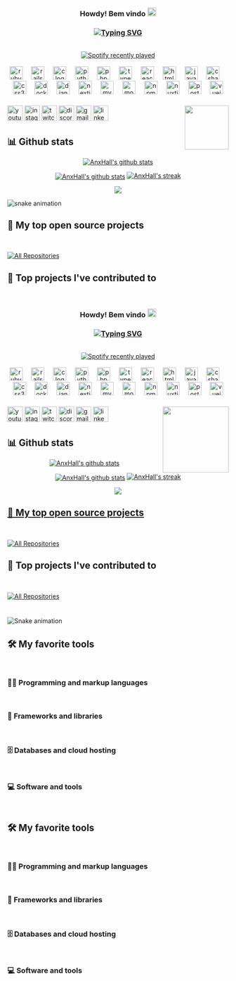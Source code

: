 <h3 align="center">
Howdy! Bem vindo 
    <img src="https://media.giphy.com/media/hvRJCLFzcasrR4ia7z/giphy.gif" width="20">
</h3>
  
<!-- Typing SVG by DenverCoder1 - https://github.com/DenverCoder1/readme-typing-svg -->
<h3 align="center">
<a href="https://git.io/typing-svg"><img src="https://readme-typing-svg.demolab.com?font=Ubunto+Mono&weight=410&duration=2500&pause=500&color=5F00FF&center=true&multiline=true&random=false&width=410&lines=Minha+evolu%C3%A7%C3%A3o+e+constante;Permita+me+apresentar+novamente" alt="Typing SVG" /></a>
</h3>
</br>

<!-- Spoti do Fy -->

<div align="center">
  <a href="https://open.spotify.com/user/AnxHall">
    <img src="https://spotify-recently-played-readme.vercel.app/api?user=m3cjj9xwlwodsvnfma5lovuzv" alt="Spotify recently played"  />
  </a>
</div>
</br>

<!-- Social icons section -->

<div align="center">
  <img src="https://cdn.jsdelivr.net/gh/devicons/devicon/icons/ruby/ruby-original.svg" height="30" alt="ruby logo"  />
  <img width="12" />
  <img src="https://cdn.jsdelivr.net/gh/devicons/devicon/icons/rails/rails-original-wordmark.svg" height="30" alt="rails logo"  />
  <img width="12" />
  <img src="https://cdn.jsdelivr.net/gh/devicons/devicon/icons/c/c-original.svg" height="30" alt="c logo"  />
  <img width="12" />
  <img src="https://cdn.jsdelivr.net/gh/devicons/devicon/icons/python/python-original.svg" height="30" alt="python logo"  />
  <img width="12" />
  <img src="https://cdn.jsdelivr.net/gh/devicons/devicon/icons/php/php-original.svg" height="30" alt="php logo"  />
  <img width="12" />
  <img src="https://cdn.jsdelivr.net/gh/devicons/devicon/icons/typescript/typescript-original.svg" height="30" alt="typescript logo"  />
  <img width="12" />
  <img src="https://cdn.jsdelivr.net/gh/devicons/devicon/icons/react/react-original.svg" height="30" alt="react logo"  />
  <img width="12" />
  <img src="https://cdn.jsdelivr.net/gh/devicons/devicon/icons/html5/html5-original.svg" height="30" alt="html5 logo"  />
  <img width="12" />
  <img src="https://cdn.jsdelivr.net/gh/devicons/devicon/icons/javascript/javascript-original.svg" height="30" alt="javascript logo"  />
  <img width="12" />
  <img src="https://cdn.jsdelivr.net/gh/devicons/devicon/icons/csharp/csharp-original.svg" height="30" alt="csharp logo"  />
  <img width="12" />
  <img src="https://cdn.jsdelivr.net/gh/devicons/devicon/icons/css3/css3-original.svg" height="30" alt="css3 logo"  />
  <img width="12" />
  <img src="https://cdn.jsdelivr.net/gh/devicons/devicon/icons/docker/docker-original.svg" height="30" alt="docker logo"  />
  <img width="12" />
  <img src="https://cdn.jsdelivr.net/gh/devicons/devicon/icons/django/django-plain.svg" height="30" alt="django logo"  />
  <img width="12" />
  <img src="https://cdn.jsdelivr.net/gh/devicons/devicon/icons/nextjs/nextjs-original.svg" height="30" alt="nextjs logo"  />
  <img width="12" />
  <img src="https://cdn.jsdelivr.net/gh/devicons/devicon/icons/mysql/mysql-original.svg" height="30" alt="mysql logo"  />
  <img width="12" />
  <img src="https://cdn.jsdelivr.net/gh/devicons/devicon/icons/mongodb/mongodb-original.svg" height="30" alt="mongodb logo"  />
  <img width="12" />
  <img src="https://cdn.jsdelivr.net/gh/devicons/devicon/icons/npm/npm-original-wordmark.svg" height="30" alt="npm logo"  />
  <img width="12" />
  <img src="https://cdn.jsdelivr.net/gh/devicons/devicon/icons/nuxtjs/nuxtjs-original.svg" height="30" alt="nuxtjs logo"  />
  <img width="12" />
  <img src="https://cdn.jsdelivr.net/gh/devicons/devicon/icons/postgresql/postgresql-original.svg" height="30" alt="postgresql logo"  />
  <img width="12" />
  <img src="https://cdn.jsdelivr.net/gh/devicons/devicon/icons/vuejs/vuejs-original.svg" height="30" alt="vuejs logo"  />
</div>


###

<!-- My meme -->

<img align="right" height="100" src="https://i.imgflip.com/8mb43l.gif"  />

###


<div align="left">
  <img src="https://img.shields.io/static/v1?message=Youtube&logo=youtube&label=&color=FF0000&logoColor=white&labelColor=&style=for-the-badge" height="35" alt="youtube logo"  />
  <img src="https://img.shields.io/static/v1?message=Instagram&logo=instagram&label=&color=E4405F&logoColor=white&labelColor=&style=for-the-badge" height="35" alt="instagram logo"  />
  <img src="https://img.shields.io/static/v1?message=Twitch&logo=twitch&label=&color=9146FF&logoColor=white&labelColor=&style=for-the-badge" height="35" alt="twitch logo"  />
  <img src="https://img.shields.io/static/v1?message=Discord&logo=discord&label=&color=7289DA&logoColor=white&labelColor=&style=for-the-badge" height="35" alt="discord logo"  />
  <img src="https://img.shields.io/static/v1?message=Gmail&logo=gmail&label=&color=D14836&logoColor=white&labelColor=&style=for-the-badge" height="35" alt="gmail logo"  />
  <img src="https://img.shields.io/static/v1?message=LinkedIn&logo=linkedin&label=&color=0077B5&logoColor=white&labelColor=&style=for-the-badge" height="35" alt="linkedin logo"  />
</div>

###
    
## 📊 Github stats

<!-- GitHub Readme Streak Stats - https://github.com/DenverCoder1/github-readme-streak-stats -->
<p align="center">
  <a href="https://github.com/vn7n24fzkq/github-profile-summary-cards"><img align="center" src="http://github-profile-summary-cards.vercel.app/api/cards/profile-details?username=AnxHall&theme=tokyonight" alt="AnxHall's github stats" /></a>
</p>

<p align="center">
  <a href="https://github.com/anuraghazra/github-readme-stats"><img align="center" src="https://github-readme-stats.zohan.tech/api?username=AnxHall&count_private=true&show_icons=true&include_all_commits=true&hide_border=true&theme=onedark" alt="AnxHall's github stats" /></a>
  <a href="https://github.com/DenverCoder1/github-readme-streak-stats">
    <img title="🔥 Get streak stats for your profile at git.io/streak-stats" alt="AnxHall's streak" src="https://streak-stats.demolab.com/?user=AnxHall&theme=onedark&hide_border=true"/>
  </a>
</p>

<!-- Some badges are from https://github.com/Ileriayo/markdown-badges -->
<!-- https://github.com/anuraghazra/github-readme-stats -->
<p align="center">
<!-- <a href="https://github.com/anuraghazra/github-readme-stats"><img align="center" src="https://github-readme-stats.zohan.tech/api/top-langs/?username=AnxHall&layout=compact&hide_border=true&theme=tokyonight" /></a>
<a href="https://wakatime.com/@AnxHall"><img align="center" src="https://github-readme-stats.zohan.tech/api/wakatime/?username=AnxHall&layout=compact&hide_border=true&theme=tokyonight" /></a>
</p> -->

<!-- https://github.com/ashutosh00710/github-readme-activity-graph -->

<p align="center">
  <a href="https://github.com/ryo-ma/github-profile-trophy">
    <img src="https://github-profile-trophy.vercel.app/?username=AnxHall&theme=apprentice">
  </a>
</p>

![snake animation](https://github.com/AnxHall/AnxHall/blob/output/github-contribution-grid-snake2.svg)

## 📘 My top open source projects
<br/>
<!-- Repo info cards - https://github.com/anuraghazra/github-readme-stats -->
<!-- Small repo cards (fork) - https://github.com/DenverCoder1/github-readme-stats -->
<!-- <p align="left">
  <a href="https://github.com/AnxHall/zoauth"><img width="278" src="https://github-readme-stats.zohan.tech/api/pin/?username=AnxHall&repo=zoauth&theme=prussian&hide_border=true"></a>
  <a href="https://github.com/AnxHall/c29"><img width="278" src="https://github-readme-stats.zohan.tech/api/pin/?username=AnxHall&repo=c29&theme=prussian&hide_border=true"></a>
  <a href="https://github.com/AnxHall/obs-voicemeeter-integration"><img width="278" src="https://github-readme-stats.zohan.tech/api/pin/?username=AnxHall&repo=obs-voicemeeter-integration&theme=prussian&hide_border=true"></a>
  <a href="https://github.com/AnxHall/batch-file-bot"><img width="278" src="https://github-readme-stats.zohan.tech/api/pin/?username=AnxHall&repo=batch-file-bot&theme=prussian&hide_border=true"></a>
  <a href="https://github.com/AnxHall/zoauth-demoApp"><img width="278" src="https://github-readme-stats.zohan.tech/api/pin/?username=AnxHall&repo=zoauth-demoApp&theme=prussian&hide_border=true"></a>
  <a href="https://github.com/AnxHall/population-simulation-web"><img width="278" src="https://github-readme-stats.zohan.tech/api/pin/?username=AnxHall&repo=population-simulation-web&theme=prussian&hide_border=true"></a>
  <a href="https://github.com/AnxHall/automatic-git-commits"><img width="278" src="https://github-readme-stats.zohan.tech/api/pin/?username=AnxHall&repo=automatic-git-commits&theme=prussian&hide_border=true"></a>
  <a href="https://github.com/AnxHall/zms"><img width="278" src="https://github-readme-stats.zohan.tech/api/pin/?username=AnxHall&repo=zms&theme=prussian&hide_border=true"></a>
</p> -->

<p align="left">
  <a href="https://github.com/AnxHall?tab=repositories"><img alt="All Repositories" title="All Repositories" src="https://custom-icon-badges.demolab.com/badge/-All%20Repos-2962FF?style=for-the-badge&logoColor=white&logo=repo"/></a>
</p>

## 📕 Top projects I've contributed to
<br/>
<!-- Small repo cards https://github.com/DenverCoder1/github-readme-stats (fork of anuraghazra/github-readme-stats) -->
<!-- <p align="left">
  <a href="https://github.com/anuraghazra/github-readme-stats"><img width="278" src="https://github-readme-stats.zohan.tech/api/pin/?username=anuraghazra&repo=github-readme-stats&theme=prussian&hide_border=true&show_owner=true"></a>
  <a href="https://github.com/shenuja/himandher"><img width="278" src="https://github-readme-stats.zohan.tech/api/pin/?username=shenuja&repo=himandher&theme=prussian&hide_border=true&show_owner=true"></a>
  <a href="https://github.com/Zyplos/discord-readme-badge"><img width="278" src="https://github-readme-stats.zohan.tech/api/pin/?username=Zyplos&repo=discord-readme-badge&theme=prussian&hide_border=true&show_owner=true"></a>
  <a href="https://github.com/th-ch/youtube-music"><img width="278" src="https://github-readme-stats.zohan.tech/api/pin/?username=th-ch&repo=youtube-music&theme=prussian&hide_border=true&show_owner=true"></a>
</p> -->

<h3 align="center">
Howdy! Bem vindo 
    <img src="https://media.giphy.com/media/hvRJCLFzcasrR4ia7z/giphy.gif" width="20">
</h3>
  
<!-- Typing SVG by DenverCoder1 - https://github.com/DenverCoder1/readme-typing-svg -->
<h3 align="center">
<a href="https://git.io/typing-svg"><img src="https://readme-typing-svg.demolab.com?font=Ubunto+Mono&weight=410&duration=2500&pause=500&color=5F00FF&center=true&multiline=true&random=false&width=410&lines=Minha+evolu%C3%A7%C3%A3o+e+constante;Permita+me+apresentar+novamente" alt="Typing SVG" /></a>
</h3>
</br>

<!-- Spoti do Fy -->

<div align="center">
  <a href="https://open.spotify.com/user/AnxHall">
    <img src="https://spotify-recently-played-readme.vercel.app/api?user=m3cjj9xwlwodsvnfma5lovuzv" alt="Spotify recently played"  />
  </a>
</div>
</br>

<!-- Social icons section -->

<div align="center">
  <img src="https://cdn.jsdelivr.net/gh/devicons/devicon/icons/ruby/ruby-original.svg" height="30" alt="ruby logo"  />
  <img width="12" />
  <img src="https://cdn.jsdelivr.net/gh/devicons/devicon/icons/rails/rails-original-wordmark.svg" height="30" alt="rails logo"  />
  <img width="12" />
  <img src="https://cdn.jsdelivr.net/gh/devicons/devicon/icons/c/c-original.svg" height="30" alt="c logo"  />
  <img width="12" />
  <img src="https://cdn.jsdelivr.net/gh/devicons/devicon/icons/python/python-original.svg" height="30" alt="python logo"  />
  <img width="12" />
  <img src="https://cdn.jsdelivr.net/gh/devicons/devicon/icons/php/php-original.svg" height="30" alt="php logo"  />
  <img width="12" />
  <img src="https://cdn.jsdelivr.net/gh/devicons/devicon/icons/typescript/typescript-original.svg" height="30" alt="typescript logo"  />
  <img width="12" />
  <img src="https://cdn.jsdelivr.net/gh/devicons/devicon/icons/react/react-original.svg" height="30" alt="react logo"  />
  <img width="12" />
  <img src="https://cdn.jsdelivr.net/gh/devicons/devicon/icons/html5/html5-original.svg" height="30" alt="html5 logo"  />
  <img width="12" />
  <img src="https://cdn.jsdelivr.net/gh/devicons/devicon/icons/javascript/javascript-original.svg" height="30" alt="javascript logo"  />
  <img width="12" />
  <img src="https://cdn.jsdelivr.net/gh/devicons/devicon/icons/csharp/csharp-original.svg" height="30" alt="csharp logo"  />
  <img width="12" />
  <img src="https://cdn.jsdelivr.net/gh/devicons/devicon/icons/css3/css3-original.svg" height="30" alt="css3 logo"  />
  <img width="12" />
  <img src="https://cdn.jsdelivr.net/gh/devicons/devicon/icons/docker/docker-original.svg" height="30" alt="docker logo"  />
  <img width="12" />
  <img src="https://cdn.jsdelivr.net/gh/devicons/devicon/icons/django/django-plain.svg" height="30" alt="django logo"  />
  <img width="12" />
  <img src="https://cdn.jsdelivr.net/gh/devicons/devicon/icons/nextjs/nextjs-original.svg" height="30" alt="nextjs logo"  />
  <img width="12" />
  <img src="https://cdn.jsdelivr.net/gh/devicons/devicon/icons/mysql/mysql-original.svg" height="30" alt="mysql logo"  />
  <img width="12" />
  <img src="https://cdn.jsdelivr.net/gh/devicons/devicon/icons/mongodb/mongodb-original.svg" height="30" alt="mongodb logo"  />
  <img width="12" />
  <img src="https://cdn.jsdelivr.net/gh/devicons/devicon/icons/npm/npm-original-wordmark.svg" height="30" alt="npm logo"  />
  <img width="12" />
  <img src="https://cdn.jsdelivr.net/gh/devicons/devicon/icons/nuxtjs/nuxtjs-original.svg" height="30" alt="nuxtjs logo"  />
  <img width="12" />
  <img src="https://cdn.jsdelivr.net/gh/devicons/devicon/icons/postgresql/postgresql-original.svg" height="30" alt="postgresql logo"  />
  <img width="12" />
  <img src="https://cdn.jsdelivr.net/gh/devicons/devicon/icons/vuejs/vuejs-original.svg" height="30" alt="vuejs logo"  />
</div>


###

<!-- My meme -->
<img align="right" height="150" src="https://i.imgflip.com/8mb43l.gif"  />

###

<div align="left">
  <img src="https://img.shields.io/static/v1?message=Youtube&logo=youtube&label=&color=FF0000&logoColor=white&labelColor=&style=for-the-badge" height="35" alt="youtube logo"  />
  <img src="https://img.shields.io/static/v1?message=Instagram&logo=instagram&label=&color=E4405F&logoColor=white&labelColor=&style=for-the-badge" height="35" alt="instagram logo"  />
  <img src="https://img.shields.io/static/v1?message=Twitch&logo=twitch&label=&color=9146FF&logoColor=white&labelColor=&style=for-the-badge" height="35" alt="twitch logo"  />
  <img src="https://img.shields.io/static/v1?message=Discord&logo=discord&label=&color=7289DA&logoColor=white&labelColor=&style=for-the-badge" height="35" alt="discord logo"  />
  <img src="https://img.shields.io/static/v1?message=Gmail&logo=gmail&label=&color=D14836&logoColor=white&labelColor=&style=for-the-badge" height="35" alt="gmail logo"  />
  <img src="https://img.shields.io/static/v1?message=LinkedIn&logo=linkedin&label=&color=0077B5&logoColor=white&labelColor=&style=for-the-badge" height="35" alt="linkedin logo"  />
</div>

###
    
## 📊 Github stats

<!-- GitHub Readme Streak Stats - https://github.com/DenverCoder1/github-readme-streak-stats -->
<p align="center">
  <a href="https://github.com/vn7n24fzkq/github-profile-summary-cards"><img align="center" src="http://github-profile-summary-cards.vercel.app/api/cards/profile-details?username=AnxHall&theme=tokyonight" alt="AnxHall's github stats" /></a>
</p>

<p align="center">
  <a href="https://github.com/anuraghazra/github-readme-stats"><img align="center" src="https://github-readme-stats.zohan.tech/api?username=AnxHall&count_private=true&show_icons=true&include_all_commits=true&hide_border=true&theme=onedark" alt="AnxHall's github stats" /></a>
  <a href="https://github.com/DenverCoder1/github-readme-streak-stats">
    <img title="🔥 Get streak stats for your profile at git.io/streak-stats" alt="AnxHall's streak" src="https://streak-stats.demolab.com/?user=AnxHall&theme=onedark&hide_border=true"/>
  </a>
</p>

<!-- Some badges are from https://github.com/Ileriayo/markdown-badges -->
<!-- https://github.com/anuraghazra/github-readme-stats -->
<p align="center">
<!-- <a href="https://github.com/anuraghazra/github-readme-stats"><img align="center" src="https://github-readme-stats.zohan.tech/api/top-langs/?username=AnxHall&layout=compact&hide_border=true&theme=tokyonight" /></a>
<a href="https://wakatime.com/@AnxHall"><img align="center" src="https://github-readme-stats.zohan.tech/api/wakatime/?username=AnxHall&layout=compact&hide_border=true&theme=tokyonight" /></a>
</p> -->

<!-- https://github.com/ashutosh00710/github-readme-activity-graph -->

<p align="center">
  <a href="https://github.com/ryo-ma/github-profile-trophy">
    <img src="https://github-profile-trophy.vercel.app/?username=AnxHall&theme=apprentice">
  </a>
</p>

<p align="center">
 <a href="https://github.com/AnxHall/AnxHall/blob/output/github-contribution-grid-snake2.svg">
   </p>

## 📘 My top open source projects
<br/>
<!-- Repo info cards - https://github.com/anuraghazra/github-readme-stats -->
<!-- Small repo cards (fork) - https://github.com/DenverCoder1/github-readme-stats -->
<!-- <p align="left">
  <a href="https://github.com/AnxHall/zoauth"><img width="278" src="https://github-readme-stats.zohan.tech/api/pin/?username=AnxHall&repo=zoauth&theme=prussian&hide_border=true"></a>
  <a href="https://github.com/AnxHall/c29"><img width="278" src="https://github-readme-stats.zohan.tech/api/pin/?username=AnxHall&repo=c29&theme=prussian&hide_border=true"></a>
  <a href="https://github.com/AnxHall/obs-voicemeeter-integration"><img width="278" src="https://github-readme-stats.zohan.tech/api/pin/?username=AnxHall&repo=obs-voicemeeter-integration&theme=prussian&hide_border=true"></a>
  <a href="https://github.com/AnxHall/batch-file-bot"><img width="278" src="https://github-readme-stats.zohan.tech/api/pin/?username=AnxHall&repo=batch-file-bot&theme=prussian&hide_border=true"></a>
  <a href="https://github.com/AnxHall/zoauth-demoApp"><img width="278" src="https://github-readme-stats.zohan.tech/api/pin/?username=AnxHall&repo=zoauth-demoApp&theme=prussian&hide_border=true"></a>
  <a href="https://github.com/AnxHall/population-simulation-web"><img width="278" src="https://github-readme-stats.zohan.tech/api/pin/?username=AnxHall&repo=population-simulation-web&theme=prussian&hide_border=true"></a>
  <a href="https://github.com/AnxHall/automatic-git-commits"><img width="278" src="https://github-readme-stats.zohan.tech/api/pin/?username=AnxHall&repo=automatic-git-commits&theme=prussian&hide_border=true"></a>
  <a href="https://github.com/AnxHall/zms"><img width="278" src="https://github-readme-stats.zohan.tech/api/pin/?username=AnxHall&repo=zms&theme=prussian&hide_border=true"></a>
</p> -->

<p align="left">
  <a href="https://github.com/AnxHall?tab=repositories"><img alt="All Repositories" title="All Repositories" src="https://custom-icon-badges.demolab.com/badge/-All%20Repos-2962FF?style=for-the-badge&logoColor=white&logo=repo"/></a>
</p>

## 📕 Top projects I've contributed to
<br/>
<!-- Small repo cards https://github.com/DenverCoder1/github-readme-stats (fork of anuraghazra/github-readme-stats) -->
<!-- <p align="left">
  <a href="https://github.com/anuraghazra/github-readme-stats"><img width="278" src="https://github-readme-stats.zohan.tech/api/pin/?username=anuraghazra&repo=github-readme-stats&theme=prussian&hide_border=true&show_owner=true"></a>
  <a href="https://github.com/shenuja/himandher"><img width="278" src="https://github-readme-stats.zohan.tech/api/pin/?username=shenuja&repo=himandher&theme=prussian&hide_border=true&show_owner=true"></a>
  <a href="https://github.com/Zyplos/discord-readme-badge"><img width="278" src="https://github-readme-stats.zohan.tech/api/pin/?username=Zyplos&repo=discord-readme-badge&theme=prussian&hide_border=true&show_owner=true"></a>
  <a href="https://github.com/th-ch/youtube-music"><img width="278" src="https://github-readme-stats.zohan.tech/api/pin/?username=th-ch&repo=youtube-music&theme=prussian&hide_border=true&show_owner=true"></a>
</p> -->

<p align="left">
  <a href="https://github.com/AnxHall?tab=repositories&type=fork"><img alt="All Repositories" title="All Repositories" src="https://custom-icon-badges.demolab.com/badge/-All%20Forks-2962FF?style=for-the-badge&logoColor=white&logo=fork"/></a>
</p>

###

<br clear="both">

<img src="https://raw.githubusercontent.com/maurodesouza/maurodesouza/output/snake.svg" alt="Snake animation" />

###

## 🛠️ My favorite tools
<br/>

### 👨‍💻 Programming and markup languages
<br/>

<!-- <p>
    <a href="https://github.com/search?q=user%3AAnxHall+language%3Abash"><img alt="Bash" src="https://img.shields.io/badge/Bash-121011.svg?logo=gnu-bash&logoColor=white"></a>
    <a href="https://github.com/search?q=user%3AAnxHall+language%3Acss"><img alt="CSS" src="https://img.shields.io/badge/CSS-1572B6.svg?logo=css3&logoColor=white"></a>
    <a href="https://github.com/search?q=user%3AAnxHall+language%3Ags"><img alt="Google Apps Script" src="https://custom-icon-badges.demolab.com/badge/Google%20Apps%20Script-02569B.svg?logo=color-swatch&logoColor=white"></a>
    <a href="https://github.com/search?q=user%3AAnxHall+language%3Ahtml"><img alt="HTML" src="https://img.shields.io/badge/HTML-E34F26.svg?logo=html5&logoColor=white"></a>
    <a href="https://github.com/search?q=user%3AAnxHall+language%3Ajavascript"><img alt="JavaScript" src="https://img.shields.io/badge/JavaScript-F7DF1E.svg?logo=javascript&logoColor=black"></a>
    <a href="https://github.com/search?q=user%3AAnxHall+language%3Atex"><img alt="LaTeX" src="https://img.shields.io/badge/LaTeX-008080.svg?logo=LaTeX&logoColor=white"></a>
    <a href="https://github.com/search?q=user%3AAnxHall+language%3Amarkdown"><img alt="Markdown" src="https://img.shields.io/badge/Markdown-000000.svg?logo=markdown&logoColor=white"></a>
    <a href="https://github.com/search?q=user%3AAnxHall+language%3Ajavascript"><img alt="Node.js" src="https://img.shields.io/badge/Node.js-43853D.svg?logo=node.js&logoColor=white"></a>
    <a href="https://github.com/search?q=user%3AAnxHall+language%3Apython"><img alt="Python" src="https://img.shields.io/badge/Python-14354C.svg?logo=python&logoColor=white"></a>
    <a href="https://github.com/search?q=user%3AAnxHall+language%3Ascratch"><img alt="Scratch" src="https://img.shields.io/badge/Scratch-4D97FF.svg?logo=scratch&logoColor=white"></a>
    <a href="https://github.com/search?q=user%3AAnxHall+language%3Asql"><img alt="SQL" src="https://custom-icon-badges.demolab.com/badge/SQL-025E8C.svg?logo=database&logoColor=white"></a>
    <a href="https://github.com/search?q=user%3AAnxHall+language%3AtypeScript"><img alt="TypeScript" src="https://img.shields.io/badge/TypeScript-007ACC.svg?logo=typescript&logoColor=white"></a>
</p> -->

### 🧰 Frameworks and libraries
<br/>
<!-- <p>
    <a href="#"><img alt="Arduino" src="https://img.shields.io/badge/-Arduino-00979D?logo=Arduino&logoColor=white"></a>
    <a href="#"><img alt="Bootstrap" src="https://img.shields.io/badge/Bootstrap-7952B3.svg?logo=bootstrap&logoColor=white"></a>
    <a href="#"><img alt="Electron" src="https://img.shields.io/badge/Electron-20232e.svg?logo=electron&logoColor=white"></a>
    <a href="#"><img alt="Express.js" src="https://img.shields.io/badge/Express.js-404d59.svg?logo=express&logoColor=white"></a>
    <a href="#"><img alt="GitHub Actions" src="https://img.shields.io/badge/GitHub%20Actions-2671E5.svg?logo=github%20actions&logoColor=white"></a>
    <a href="#"><img alt="Material Design" src="https://img.shields.io/badge/Material%20Design-0081CB.svg?logo=material-design&logoColor=white"></a>
</p> -->

### 🗄️ Databases and cloud hosting
<br/>
<!-- <p>
    <a href="#"><img alt="GitHub Pages" src="https://img.shields.io/badge/GitHub%20Pages-327FC7.svg?logo=github&logoColor=white"></a>
    <a href="#"><img alt="MongoDB" src ="https://img.shields.io/badge/MongoDB-4ea94b.svg?logo=mongodb&logoColor=white"></a>
    <a href="#"><img alt="Notion" src="https://img.shields.io/badge/Notion-010101.svg?logo=notion&logoColor=white"></a>
    <a href="#"><img alt="PostgreSQL" src ="https://img.shields.io/badge/PostgreSQL-316192.svg?logo=postgresql&logoColor=white"></a>
    <a href="#"><img alt="Vercel" src="https://img.shields.io/badge/Vercel-000000.svg?logo=vercel&logoColor=white"></a>
</p> -->

### 💻 Software and tools
<br/>
<!-- <p>
    <a href="#"><img alt="Android" src="https://img.shields.io/badge/Android-3DDC84?logo=android&logoColor=white"></a>
    <a href="#"><img alt="Audacity" src="https://img.shields.io/badge/-Audacity-0000CC?logo=audacity&logoColor=white"></a>
    <a href="#"><img alt="Dark Reader" src="https://img.shields.io/badge/-Dark%20Reader-141E24?logo=dark-reader&logoColor=white"></a>
    <a href="#"><img alt="Discord" src="https://img.shields.io/badge/-Discord-5865F2.svg?logo=discord&logoColor=white"></a>
    <a href="#"><img alt="Git" src="https://img.shields.io/badge/Git-F05033.svg?logo=git&logoColor=white"></a>
    <a href="#"><img alt="GitHub Desktop" src="https://img.shields.io/badge/GitHub%20Desktop-8034A9.svg?logo=github&logoColor=white"></a>
    <a href="#"><img alt="OBS Studio" src="https://img.shields.io/badge/-OBS-302E31?logo=obs-studio&logoColor=white"></a>
    <a href="#"><img alt="Postman" src="https://img.shields.io/badge/Postman-FF6C37?logo=postman&logoColor=white"></a>
    <a href="#"><img alt="Stack Overflow" src="https://img.shields.io/badge/-Stack%20Overflow-FE7A16?logo=stack-overflow&logoColor=white"></a>
    <a href="#"><img alt="Visual Studio Code" src="https://img.shields.io/badge/Visual%20Studio%20Code-0078d7.svg?logo=visual-studio-code&logoColor=white"></a>
</p> -->

## 🛠️ My favorite tools
<br/>

### 👨‍💻 Programming and markup languages
<br/>

<!-- <p>
    <a href="https://github.com/search?q=user%3AAnxHall+language%3Abash"><img alt="Bash" src="https://img.shields.io/badge/Bash-121011.svg?logo=gnu-bash&logoColor=white"></a>
    <a href="https://github.com/search?q=user%3AAnxHall+language%3Acss"><img alt="CSS" src="https://img.shields.io/badge/CSS-1572B6.svg?logo=css3&logoColor=white"></a>
    <a href="https://github.com/search?q=user%3AAnxHall+language%3Ags"><img alt="Google Apps Script" src="https://custom-icon-badges.demolab.com/badge/Google%20Apps%20Script-02569B.svg?logo=color-swatch&logoColor=white"></a>
    <a href="https://github.com/search?q=user%3AAnxHall+language%3Ahtml"><img alt="HTML" src="https://img.shields.io/badge/HTML-E34F26.svg?logo=html5&logoColor=white"></a>
    <a href="https://github.com/search?q=user%3AAnxHall+language%3Ajavascript"><img alt="JavaScript" src="https://img.shields.io/badge/JavaScript-F7DF1E.svg?logo=javascript&logoColor=black"></a>
    <a href="https://github.com/search?q=user%3AAnxHall+language%3Atex"><img alt="LaTeX" src="https://img.shields.io/badge/LaTeX-008080.svg?logo=LaTeX&logoColor=white"></a>
    <a href="https://github.com/search?q=user%3AAnxHall+language%3Amarkdown"><img alt="Markdown" src="https://img.shields.io/badge/Markdown-000000.svg?logo=markdown&logoColor=white"></a>
    <a href="https://github.com/search?q=user%3AAnxHall+language%3Ajavascript"><img alt="Node.js" src="https://img.shields.io/badge/Node.js-43853D.svg?logo=node.js&logoColor=white"></a>
    <a href="https://github.com/search?q=user%3AAnxHall+language%3Apython"><img alt="Python" src="https://img.shields.io/badge/Python-14354C.svg?logo=python&logoColor=white"></a>
    <a href="https://github.com/search?q=user%3AAnxHall+language%3Ascratch"><img alt="Scratch" src="https://img.shields.io/badge/Scratch-4D97FF.svg?logo=scratch&logoColor=white"></a>
    <a href="https://github.com/search?q=user%3AAnxHall+language%3Asql"><img alt="SQL" src="https://custom-icon-badges.demolab.com/badge/SQL-025E8C.svg?logo=database&logoColor=white"></a>
    <a href="https://github.com/search?q=user%3AAnxHall+language%3AtypeScript"><img alt="TypeScript" src="https://img.shields.io/badge/TypeScript-007ACC.svg?logo=typescript&logoColor=white"></a>
</p> -->

### 🧰 Frameworks and libraries
<br/>
<!-- <p>
    <a href="#"><img alt="Arduino" src="https://img.shields.io/badge/-Arduino-00979D?logo=Arduino&logoColor=white"></a>
    <a href="#"><img alt="Bootstrap" src="https://img.shields.io/badge/Bootstrap-7952B3.svg?logo=bootstrap&logoColor=white"></a>
    <a href="#"><img alt="Electron" src="https://img.shields.io/badge/Electron-20232e.svg?logo=electron&logoColor=white"></a>
    <a href="#"><img alt="Express.js" src="https://img.shields.io/badge/Express.js-404d59.svg?logo=express&logoColor=white"></a>
    <a href="#"><img alt="GitHub Actions" src="https://img.shields.io/badge/GitHub%20Actions-2671E5.svg?logo=github%20actions&logoColor=white"></a>
    <a href="#"><img alt="Material Design" src="https://img.shields.io/badge/Material%20Design-0081CB.svg?logo=material-design&logoColor=white"></a>
</p> -->

### 🗄️ Databases and cloud hosting
<br/>
<!-- <p>
    <a href="#"><img alt="GitHub Pages" src="https://img.shields.io/badge/GitHub%20Pages-327FC7.svg?logo=github&logoColor=white"></a>
    <a href="#"><img alt="MongoDB" src ="https://img.shields.io/badge/MongoDB-4ea94b.svg?logo=mongodb&logoColor=white"></a>
    <a href="#"><img alt="Notion" src="https://img.shields.io/badge/Notion-010101.svg?logo=notion&logoColor=white"></a>
    <a href="#"><img alt="PostgreSQL" src ="https://img.shields.io/badge/PostgreSQL-316192.svg?logo=postgresql&logoColor=white"></a>
    <a href="#"><img alt="Vercel" src="https://img.shields.io/badge/Vercel-000000.svg?logo=vercel&logoColor=white"></a>
</p> -->

### 💻 Software and tools
<br/>
<!-- <p>
    <a href="#"><img alt="Android" src="https://img.shields.io/badge/Android-3DDC84?logo=android&logoColor=white"></a>
    <a href="#"><img alt="Audacity" src="https://img.shields.io/badge/-Audacity-0000CC?logo=audacity&logoColor=white"></a>
    <a href="#"><img alt="Dark Reader" src="https://img.shields.io/badge/-Dark%20Reader-141E24?logo=dark-reader&logoColor=white"></a>
    <a href="#"><img alt="Discord" src="https://img.shields.io/badge/-Discord-5865F2.svg?logo=discord&logoColor=white"></a>
    <a href="#"><img alt="Git" src="https://img.shields.io/badge/Git-F05033.svg?logo=git&logoColor=white"></a>
    <a href="#"><img alt="GitHub Desktop" src="https://img.shields.io/badge/GitHub%20Desktop-8034A9.svg?logo=github&logoColor=white"></a>
    <a href="#"><img alt="OBS Studio" src="https://img.shields.io/badge/-OBS-302E31?logo=obs-studio&logoColor=white"></a>
    <a href="#"><img alt="Postman" src="https://img.shields.io/badge/Postman-FF6C37?logo=postman&logoColor=white"></a>
    <a href="#"><img alt="Stack Overflow" src="https://img.shields.io/badge/-Stack%20Overflow-FE7A16?logo=stack-overflow&logoColor=white"></a>
    <a href="#"><img alt="Visual Studio Code" src="https://img.shields.io/badge/Visual%20Studio%20Code-0078d7.svg?logo=visual-studio-code&logoColor=white"></a>
</p> -->
  
